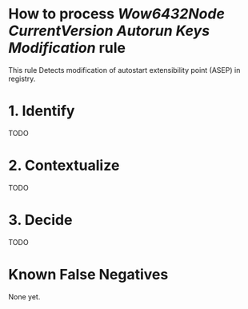 # How to process *Wow6432Node CurrentVersion Autorun Keys Modification* rule
This rule Detects modification of autostart extensibility point (ASEP) in registry.

# 1. Identify
TODO

# 2. Contextualize
TODO

# 3. Decide
TODO

# Known False Negatives
None yet.
